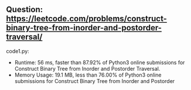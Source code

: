 ## Question: https://leetcode.com/problems/construct-binary-tree-from-inorder-and-postorder-traversal/

code1.py:
* Runtime: 56 ms, faster than 87.92% of Python3 online submissions for Construct Binary Tree from Inorder and Postorder Traversal.
* Memory Usage: 19.1 MB, less than 76.00% of Python3 online submissions for Construct Binary Tree from Inorder and Postorder